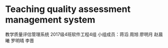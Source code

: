 # Teaching quality assessment management system
 教学质量评估管理系统
 2017级4班软件工程4组
 小组成员：蒋滔 周旭 廖明月 赵晨曦 罗明晴 李晋
